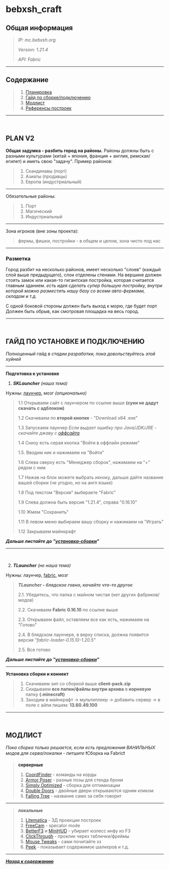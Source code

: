 # bebxsh_craft
## Общая информация

> _IP: mc.bebxsh.org_
> 
> _Version: 1.21.4_
> 
> _API: Fabric_

<hr>

<a name="contents">
 
## **Содержание**

> 1. [Планировка](#planv2)
> 2. [Гайд по сборке/подключению](#guide)
> 3. [Модлист](#modlist)
> 4. [Референсы построек](https://discord.com/channels/1175777541278154823/1336775889039392788)

<hr>
<br>

<a name="planv2">
 
## **PLAN V2**

**Общая задумка -  разбить город на районы.**
Районы должны быть с разными культурами (китай + япония, франция + англия, римская/египет) и иметь свою "задачу".
Пример районов:
> 1. Cкандинавы (порт)
> 2. Aзиаты (продавцы)
> 3. Eвропа (индустриальный)

<hr>

Обязательные районы:
> 1. Порт
> 2. Магический
> 3. Индустриальный

<hr>

Зона игроков (вне зоны проекта):
> фермы, фишки, постройки - в общем и целом, зона чисто под нас

<hr>

### **Разметка**

Город разбит на несколько районов, имеет несколько "слоев" (каждый слой выше предыдущего), слои отделены стенами.
На вершине должен стоять замок или какая-то гигантская постройка, которая считается главным зданием.
*есть идея сделать супер большую постройку, внутри которой можно разместить нашу базу со всеми авто-фермами, складом и т.д.*

С одной боковой стороны должен быть выход к морю, где будет порт
Должен быть обрыв, как смотровая площадка на весь город.

<hr>
<br>

<a name="guide">
 
## **ГАЙД ПО УСТАНОВКЕ И ПОДКЛЮЧЕНИЮ**
*Полноценный гайд в стадии разработки, пока довольствуйтесь этой хуйней*

<hr>

**Подготовка к установке**

1. _**SKLauncher**_ *(наша тема)*

Нужны: [лаунчер](https://skmedix.pl/downloads), мозг *(опционально)*
>
> 1.1 Открываем сайт с лаунчером по ссылке выше **(суки не дадут скачать с адблоком)**
> 
> 1.2 Скачиваем по **второй кнопке** - "Download x64 .exe"
> 
> 1.3 Запускаем лаунчер
>  *Если выдает ошибку про Java/JDK/JRE - скачайте джаву с [оффсайта](https://www.oracle.com/java/technologies/downloads/#jdk23-windows)*
> 
> 1.4 Снизу есть серая кнопка "Войти в оффлайн режиме"
> 
> 1.5. Вводим ник и нажимаем на "Войти"
> 
> 1.6 Слева сверху есть "Менеджер сборок", нажимаем на "+" рядом с ним
> 
> 1.7 Нажав на блок можете выбрать икноку, дальше дайте название вашей сборки (че угодно, но на англ языке)
> 
> 1.8 Под текстом "Версия" выбираете "Fabric"
> 
> 1.9 Слева должна быть версия "1.21.4", справа "0.16.10"
>
> 1.10 Жмем "Сохранить"
> 
> 1.11 В левом меню выбираем вашу сборку и нажимаем на "Играть"
> 
> 1.12 Закрываем майнкрафт

 ***Дальше листайте до "[установка-сборки](#guide2)"***
<hr>
<br>
 
2. _**TLauncher**_ *(не наша тема)*

 Нужны: лаунчер, [fabric](https://fabricmc.net/use/installer/), мозг
>
> ***TLauncher - блядское говно, качайте что-то другое***
>
> 2.1. Убедитесь, что папка с майном чистая (нет других фабриков/модов)
> 
> 2.2. Скачиваем **Fabric 0.16.10** по ссылке выше
> 
> 2.3. Открываем файл, оставляем все как есть, нажимаем на "Готово"
> 
> 2.4. В блядском лаунчере, в верху списка, должна появится версия *"fabric-loader-0.15.10-1.20.5"*
> 
> 2.5. Все готово

 ***Дальше листайте до "[установка-сборки](#guide2)"***

<hr>

<a name="guide2">
 
**Установка сборки и коннект**

> 1. Скачиваем зип со сборкой выше **client-pack.zip**
> 2. Скидываем  **все папки/файлы внутри архива** в **корневую** папку **(.minecraft)**
> 3. Заходим в майнкрафт -> мультиплеер -> добавить сервер -> в поле с айпи пишем: **13.60.49.100**


<hr>
<br>

<a name="modlist">
 
## **МОДЛИСТ**
_Пока сборка только решается, если есть предложения ВАНИЛЬНЫХ модов для серва/локалки - питшите_
:exclamation:Сборка на Fabric:exclamation:

> **серверные**
> 1. [CoordFinder](https://modrinth.com/mod/coord-finder) - команды на корды
> 2. [Armor Poser](https://modrinth.com/mod/armor-poser) - разные позы для стенда брони
> 3. [Simply Optimized](https://modrinth.com/modpack/sop) - сборка для оптимизации
> 4. [Double Doors](https://modrinth.com/mod/double-doors) - двойные двери открываются одним кликом
> 5. [Falling Tree](https://modrinth.com/mod/fallingtree) - название само за себя говорит

<hr>

> **локальные**
> 1.  [Litematica](https://modrinth.com/mod/litematica) - 3Д проекции построек
> 2. [FreeCam](https://modrinth.com/mod/freecam) -  specator mode
> 3. [BetterF3](https://modrinth.com/mod/better-f3) и [MiniHUD](https://modrinth.com/mod/minihud) - убирает юзлесс инфу из F3
> 4. [ClickThrough](https://modrinth.com/mod/clickthrough+) - проклик через таблички/фреймы
> 5. [Mouse Tweaks](https://modrinth.com/mod/mouse-tweaks) - сами почитайте хз
> 6. [Peek](https://modrinth.com/mod/peek) - показывает содержимое шалкеров и т.д.

<hr>

_***[Назад к содержанию](#contents)***_
